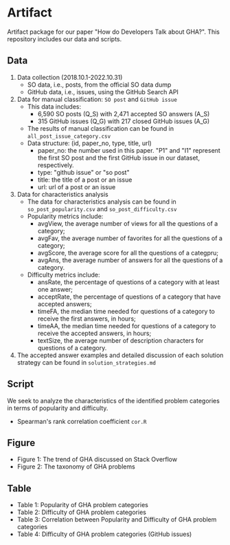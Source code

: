 # Artifact

Artifact package for our paper "How do Developers Talk about GHA?". This repository includes our data and scripts. 

## Data
1. Data collection (2018.10.1-2022.10.31)
	* SO data, i.e., posts, from the official SO data dump
	* GitHub data, i.e., issues, using the GitHub Search API
2. Data for manual classification: `SO post` and `GitHub issue`
	* This data includes: 
    	- 6,590 SO posts (Q\_S) with 2,471 accepted SO answers (A\_S)
    	- 315 GitHub issues (Q\_G) with 217 closed GitHub issues (A\_G)
    * The results of manual classification can be found in `all_post_issue_category.csv`
    * Data structure: (id, paper_no, type, title, url)
     	- paper\_no: the number used in this paper. "P1" and "I1" represent the first SO post and the first GitHub issue in our dataset, respectively.
        - type: "github issue" or "so post"
        - title: the title of a post or an issue
        - url: url of a post or an issue   
3. Data for characteristics analysis
    * The data for characteristics analysis can be found in `so_post_popularity.csv` and `so_post_difficulty.csv`
    * Popularity metrics include:
     	- avgView, the average number of views for all the questions of a category;
        - avgFav, the average number of favorites for all the questions of a category;
        - avgScore, the average score for all the questions of a categpru;
        - avgAns, the average number of answers for all the questions of a category. 
    * Difficulty metrics include:
      	- ansRate, the percentage of questions of a category with at least one answer;
      	- acceptRate, the percentage of questions of a category that have accepted answers;
      	- timeFA, the median time needed for questions of a category to receive the first answers, in hours;
      	- timeAA, the median time needed for questions of a category to receive the accepted answers, in hours;
      	- textSize, the average number of description characters for questions of a category.
4. The accepted answer examples and detailed discussion of each solution strategy can be found in `solution_strategies.md`

## Script
We seek to analyze the characteristics of the identified problem categories in terms of popularity and difficulty. 
* Spearman's rank correlation coefficient `cor.R`

## Figure
* Figure 1: The trend of GHA discussed on Stack Overflow
* Figure 2: The taxonomy of GHA problems

## Table  
* Table 1: Popularity of GHA problem categories
* Table 2: Difficulty of GHA problem categories
* Table 3: Correlation between Popularity and Difficulty of GHA problem categories
* Table 4: Difficulty of GHA problem categories (GitHub issues)
